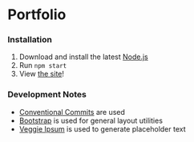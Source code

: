 # Portfolio

### Installation

1. Download and install the latest [Node.js](https://nodejs.org/en/)
2. Run `npm start`
3. View [the site](http://192.168.0.20:8080/)!

### Development Notes

- [Conventional Commits](https://www.conventionalcommits.org) are used
- [Bootstrap](https://getbootstrap.com/docs/5.0) is used for general layout utilities
- [Veggie Ipsum](https://veganipsum.me/) is used to generate placeholder text
